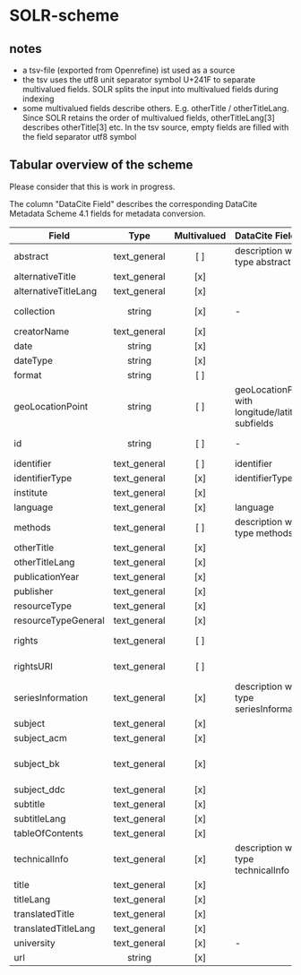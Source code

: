 # SOLR-scheme

## notes
* a tsv-file (exported from Openrefine) ist used as a source
* the tsv uses the utf8 unit separator symbol U+241F to separate multivalued fields. SOLR splits the input into multivalued fields during indexing
* some multivalued fields describe others. E.g. otherTitle / otherTitleLang. Since SOLR retains the order of multivalued fields, otherTitleLang[3] describes otherTitle[3] etc. In  the tsv source, empty fields are filled with the field separator utf8 symbol


## Tabular overview of the scheme

Please consider that this is work in progress.

The column "DataCite Field" describes the corresponding DataCite Metadata Scheme 4.1 fields for metadata conversion.

| Field          | Type           | Multivalued  | DataCite Field | Description |
| -------------------- |:-------------:|:-----:|:--------------------|:----------------------------------------|
| abstract | text_general      | [ ] | description with type abstract | |
| alternativeTitle | text_general      | [x] | | |
| alternativeTitleLang | text_general      | [x] | | |
| collection | string      | [x] | - |  describes the source of the metadata |
| creatorName | text_general      | [x] | | |
| date | string      | [x] | | |
| dateType | string      | [x] | | |
| format | string      | [ ] | | |
| geoLocationPoint | string      | [ ] | geoLocationPoint with longitude/latitude subfields | e.g. 53.590312,9.978455 |
| id | string      | [ ] | - | copy of identifier (done by SOLR) |
| identifier | text_general      | [ ] | identifier | |
| identifierType | text_general      | [x] | identifierType | |
| institute | text_general      | [x] | | |
| language | text_general      | [x] | language | |
| methods | text_general      | [ ] | description with type methods | |
| otherTitle | text_general      | [x] | | |
| otherTitleLang | text_general      | [x] | | |
| publicationYear | text_general      | [x] | | |
| publisher | text_general      | [x] | | |
| resourceType | text_general      | [x] | | |
| resourceTypeGeneral | text_general      | [x] | | |
| rights | text_general      | [ ] | | single valued despite DataCite Scheme |
| rightsURI | text_general      | [ ] | | single valued despite DataCite Scheme |
| seriesInformation | text_general      | [x] | description with type seriesInformation | |
| subject | text_general      | [x] | | |
| subject_acm | text_general      | [x] | | ACM classifiation |
| subject_bk | text_general      | [x] | | Basisklassification (a german classification )|
| subject_ddc | text_general      | [x] | | |
| subtitle | text_general      | [x] | | |
| subtitleLang | text_general      | [x] | | |
| tableOfContents | text_general      | [x] | | |
| technicalInfo | text_general      | [x] | description with type technicalInfo | |
| title | text_general      | [x] | | |
| titleLang | text_general      | [x] | | |
| translatedTitle | text_general      | [x] | | |
| translatedTitleLang | text_general      | [x] | | |
| university | text_general      | [x] | - | |
| url | string      | [x] | | |

